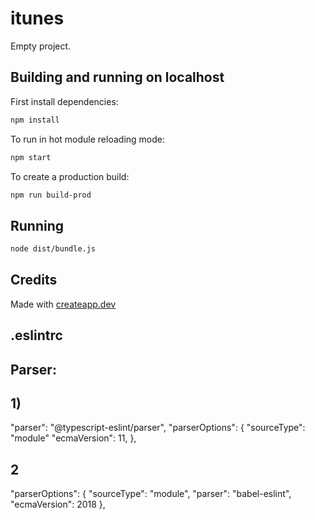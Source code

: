 # itunes

Empty project.

## Building and running on localhost

First install dependencies:

```sh
npm install
```

To run in hot module reloading mode:

```sh
npm start
```

To create a production build:

```sh
npm run build-prod
```

## Running

```sh
node dist/bundle.js
```

## Credits

Made with [createapp.dev](https://createapp.dev/)

## .eslintrc
## Parser:
## 1)
"parser": "@typescript-eslint/parser",
"parserOptions": {
    "sourceType": "module"
    "ecmaVersion": 11,
},
## 2
"parserOptions": {
    "sourceType": "module",
    "parser": "babel-eslint",
    "ecmaVersion": 2018
  },